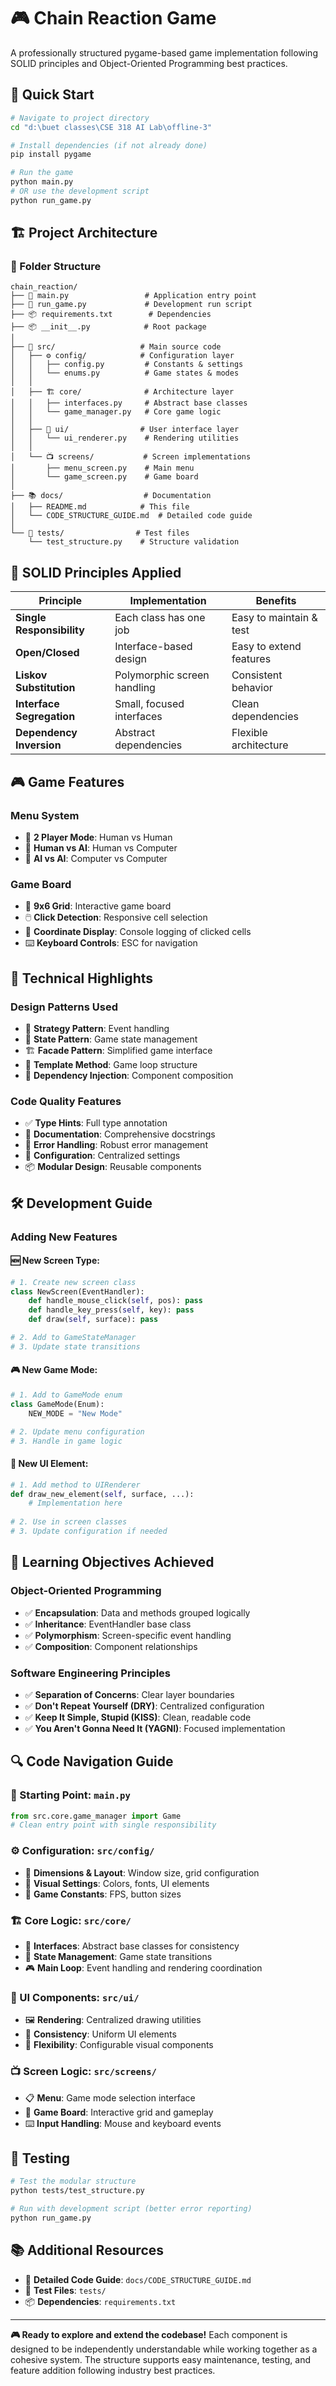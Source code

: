 # 🎮 Chain Reaction Game

A professionally structured pygame-based game implementation following SOLID principles and Object-Oriented Programming best practices.

## 🚀 **Quick Start**

```bash
# Navigate to project directory
cd "d:\buet classes\CSE 318 AI Lab\offline-3"

# Install dependencies (if not already done)
pip install pygame

# Run the game
python main.py
# OR use the development script
python run_game.py
```

## 🏗️ **Project Architecture**

### **📁 Folder Structure**
```
chain_reaction/
├── 🚀 main.py                 # Application entry point
├── 🔧 run_game.py             # Development run script
├── 📦 requirements.txt        # Dependencies
├── 📦 __init__.py            # Root package
│
├── 📂 src/                   # Main source code
│   ├── ⚙️ config/            # Configuration layer
│   │   ├── config.py         # Constants & settings
│   │   └── enums.py          # Game states & modes
│   │
│   ├── 🏗️ core/              # Architecture layer
│   │   ├── interfaces.py     # Abstract base classes
│   │   └── game_manager.py   # Core game logic
│   │
│   ├── 🎨 ui/                # User interface layer
│   │   └── ui_renderer.py    # Rendering utilities
│   │
│   └── 📺 screens/           # Screen implementations
│       ├── menu_screen.py    # Main menu
│       └── game_screen.py    # Game board
│
├── 📚 docs/                  # Documentation
│   ├── README.md            # This file
│   └── CODE_STRUCTURE_GUIDE.md  # Detailed code guide
│
└── 🧪 tests/                # Test files
    └── test_structure.py    # Structure validation
```

## 🎯 **SOLID Principles Applied**

| Principle | Implementation | Benefits |
|-----------|---------------|----------|
| **Single Responsibility** | Each class has one job | Easy to maintain & test |
| **Open/Closed** | Interface-based design | Easy to extend features |
| **Liskov Substitution** | Polymorphic screen handling | Consistent behavior |
| **Interface Segregation** | Small, focused interfaces | Clean dependencies |
| **Dependency Inversion** | Abstract dependencies | Flexible architecture |

## 🎮 **Game Features**

### **Menu System**
- 🎯 **2 Player Mode**: Human vs Human
- 🤖 **Human vs AI**: Human vs Computer
- 🔄 **AI vs AI**: Computer vs Computer

### **Game Board**
- 📐 **9x6 Grid**: Interactive game board
- 🖱️ **Click Detection**: Responsive cell selection
- 📍 **Coordinate Display**: Console logging of clicked cells
- ⌨️ **Keyboard Controls**: ESC for navigation

## 🔧 **Technical Highlights**

### **Design Patterns Used**
- 🎯 **Strategy Pattern**: Event handling
- 🔄 **State Pattern**: Game state management
- 🏗️ **Facade Pattern**: Simplified game interface
- 🧩 **Template Method**: Game loop structure
- 💉 **Dependency Injection**: Component composition

### **Code Quality Features**
- ✅ **Type Hints**: Full type annotation
- 📝 **Documentation**: Comprehensive docstrings
- 🧪 **Error Handling**: Robust error management
- 🔧 **Configuration**: Centralized settings
- 📦 **Modular Design**: Reusable components

## 🛠️ **Development Guide**

### **Adding New Features**

#### 🆕 New Screen Type:
```python
# 1. Create new screen class
class NewScreen(EventHandler):
    def handle_mouse_click(self, pos): pass
    def handle_key_press(self, key): pass
    def draw(self, surface): pass

# 2. Add to GameStateManager
# 3. Update state transitions
```

#### 🎮 New Game Mode:
```python
# 1. Add to GameMode enum
class GameMode(Enum):
    NEW_MODE = "New Mode"

# 2. Update menu configuration
# 3. Handle in game logic
```

#### 🎨 New UI Element:
```python
# 1. Add method to UIRenderer
def draw_new_element(self, surface, ...):
    # Implementation here
    
# 2. Use in screen classes
# 3. Update configuration if needed
```

## 🎯 **Learning Objectives Achieved**

### **Object-Oriented Programming**
- ✅ **Encapsulation**: Data and methods grouped logically
- ✅ **Inheritance**: EventHandler base class
- ✅ **Polymorphism**: Screen-specific event handling
- ✅ **Composition**: Component relationships

### **Software Engineering Principles**
- ✅ **Separation of Concerns**: Clear layer boundaries
- ✅ **Don't Repeat Yourself (DRY)**: Centralized configuration
- ✅ **Keep It Simple, Stupid (KISS)**: Clean, readable code
- ✅ **You Aren't Gonna Need It (YAGNI)**: Focused implementation

## 🔍 **Code Navigation Guide**

### **🚀 Starting Point**: `main.py`
```python
from src.core.game_manager import Game
# Clean entry point with single responsibility
```

### **⚙️ Configuration**: `src/config/`
- 📐 **Dimensions & Layout**: Window size, grid configuration
- 🎨 **Visual Settings**: Colors, fonts, UI elements
- 📝 **Game Constants**: FPS, button sizes

### **🏗️ Core Logic**: `src/core/`
- 🎯 **Interfaces**: Abstract base classes for consistency
- 🔄 **State Management**: Game state transitions
- 🎮 **Main Loop**: Event handling and rendering coordination

### **🎨 UI Components**: `src/ui/`
- 🖼️ **Rendering**: Centralized drawing utilities
- 🎯 **Consistency**: Uniform UI elements
- 🔧 **Flexibility**: Configurable visual components

### **📺 Screen Logic**: `src/screens/`
- 📋 **Menu**: Game mode selection interface
- 🎲 **Game Board**: Interactive grid and gameplay
- ⌨️ **Input Handling**: Mouse and keyboard events

## 🧪 **Testing**

```bash
# Test the modular structure
python tests/test_structure.py

# Run with development script (better error reporting)
python run_game.py
```

## 📚 **Additional Resources**

- 📖 **Detailed Code Guide**: `docs/CODE_STRUCTURE_GUIDE.md`
- 🧪 **Test Files**: `tests/`
- 📦 **Dependencies**: `requirements.txt`

---

**🎮 Ready to explore and extend the codebase!** Each component is designed to be independently understandable while working together as a cohesive system. The structure supports easy maintenance, testing, and feature addition following industry best practices.
